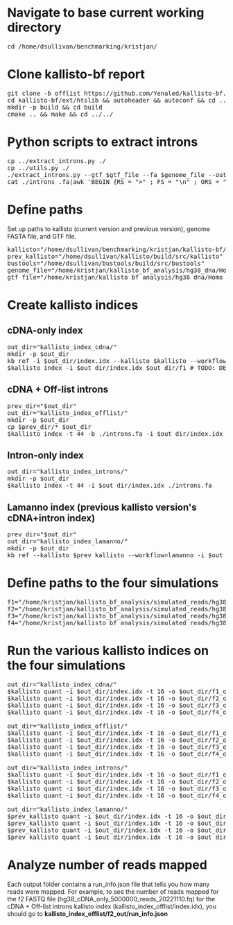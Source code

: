 # Navigate to base current working directory

<pre>cd /home/dsullivan/benchmarking/kristjan/</pre>

# Clone kallisto-bf report

<pre>git clone -b offlist https://github.com/Yenaled/kallisto-bf.git
cd kallisto-bf/ext/htslib && autoheader && autoconf && cd ../../
mkdir -p build && cd build
cmake .. && make && cd ../../</pre>

# Python scripts to extract introns

<pre>cp ../extract_introns.py ./
cp ../utils.py ./
./extract_introns.py --gtf $gtf_file --fa $genome_file --out ./introns_.fa --union --diff
cat ./introns_.fa|awk 'BEGIN {RS = ">" ; FS = "\n" ; ORS = ""} {if ($2) print ">"$0}' > ./introns.fa</pre>

# Define paths

Set up paths to kallisto (current version and previous version), genome FASTA file, and GTF file.

<pre>kallisto="/home/dsullivan/benchmarking/kristjan/kallisto-bf/build/src/kallisto"
prev_kallisto="/home/dsullivan/kallisto/build/src/kallisto"
bustools="/home/dsullivan/bustools/build/src/bustools"
genome_file="/home/kristjan/kallisto_bf_analysis/hg38_dna/Homo_sapiens.GRCh38.dna.primary_assembly.fa.gz"
gtf_file="/home/kristjan/kallisto_bf_analysis/hg38_dna/Homo_sapiens.GRCh38.104.gtf.gz"</pre>

# Create kallisto indices

## cDNA-only index

<pre>out_dir="kallisto_index_cdna/"
mkdir -p $out_dir
kb ref -i $out_dir/index.idx --kallisto $kallisto --workflow standard --overwrite -f1 $out_dir/f1 -g $out_dir/g $genome_file $gtf_file > $out_dir/log.txt 2>&1
$kallisto index -i $out_dir/index.idx $out_dir/f1 # TODO: DELETE THIS ONCE WE FIGURE OUT WHY TF KB ISN'T WORKING!</pre>

## cDNA + Off-list introns

<pre>prev_dir="$out_dir"
out_dir="kallisto_index_offlist/"
mkdir -p $out_dir
cp $prev_dir/* $out_dir
$kallisto index -t 44 -b ./introns.fa -i $out_dir/index.idx $prev_dir/f1</pre>

## Intron-only index

<pre>out_dir="kallisto_index_introns/"
mkdir -p $out_dir
$kallisto index -t 44 -i $out_dir/index.idx ./introns.fa</pre>

## Lamanno index (previous kallisto version's cDNA+intron index)

<pre>prev_dir="$out_dir"
out_dir="kallisto_index_lamanno/"
mkdir -p $out_dir
kb ref --kallisto $prev_kallisto --workflow=lamanno -i $out_dir/index.idx -g $out_dir/g -f1 $out_dir/f1 -f2 $out_dir/f2 -c1 $out_dir/c1 -c2 $out_dir/c2 $genome_file $gtf_file</pre>

# Define paths to the four simulations

<pre>f1="/home/kristjan/kallisto_bf_analysis/simulated_reads/hg38_cDNA+introns_5000000_reads_20221110.fq"
f2="/home/kristjan/kallisto_bf_analysis/simulated_reads/hg38_cDNA_only_5000000_reads_20221110.fq"
f3="/home/kristjan/kallisto_bf_analysis/simulated_reads/hg38_introns_only_5000000_reads_20221110.fq"
f4="/home/kristjan/kallisto_bf_analysis/simulated_reads/hg38_nascent_only_5000000_reads_20221110.fq"</pre>

# Run the various kallisto indices on the four simulations

<pre>out_dir="kallisto_index_cdna/"
$kallisto quant -i $out_dir/index.idx -t 16 -o $out_dir/f1_out/ --single -l 1 -s 1 --single-overhang "$f1"
$kallisto quant -i $out_dir/index.idx -t 16 -o $out_dir/f2_out/ --single -l 1 -s 1 --single-overhang "$f2"
$kallisto quant -i $out_dir/index.idx -t 16 -o $out_dir/f3_out/ --single -l 1 -s 1 --single-overhang "$f3"
$kallisto quant -i $out_dir/index.idx -t 16 -o $out_dir/f4_out/ --single -l 1 -s 1 --single-overhang "$f4"

out_dir="kallisto_index_offlist/"
$kallisto quant -i $out_dir/index.idx -t 16 -o $out_dir/f1_out/ --single -l 1 -s 1 --single-overhang "$f1"
$kallisto quant -i $out_dir/index.idx -t 16 -o $out_dir/f2_out/ --single -l 1 -s 1 --single-overhang "$f2"
$kallisto quant -i $out_dir/index.idx -t 16 -o $out_dir/f3_out/ --single -l 1 -s 1 --single-overhang "$f3"
$kallisto quant -i $out_dir/index.idx -t 16 -o $out_dir/f4_out/ --single -l 1 -s 1 --single-overhang "$f4"

out_dir="kallisto_index_introns/"
$kallisto quant -i $out_dir/index.idx -t 16 -o $out_dir/f1_out/ --single -l 1 -s 1 --single-overhang "$f1"
$kallisto quant -i $out_dir/index.idx -t 16 -o $out_dir/f2_out/ --single -l 1 -s 1 --single-overhang "$f2"
$kallisto quant -i $out_dir/index.idx -t 16 -o $out_dir/f3_out/ --single -l 1 -s 1 --single-overhang "$f3"
$kallisto quant -i $out_dir/index.idx -t 16 -o $out_dir/f4_out/ --single -l 1 -s 1 --single-overhang "$f4"

out_dir="kallisto_index_lamanno/"
$prev_kallisto quant -i $out_dir/index.idx -t 16 -o $out_dir/f1_out/ --single -l 1 -s 1 --single-overhang "$f1"
$prev_kallisto quant -i $out_dir/index.idx -t 16 -o $out_dir/f2_out/ --single -l 1 -s 1 --single-overhang "$f2"
$prev_kallisto quant -i $out_dir/index.idx -t 16 -o $out_dir/f3_out/ --single -l 1 -s 1 --single-overhang "$f3"
$prev_kallisto quant -i $out_dir/index.idx -t 16 -o $out_dir/f4_out/ --single -l 1 -s 1 --single-overhang "$f4"</pre>

# Analyze number of reads mapped

Each output folder contains a run_info.json file that tells you how many reads were mapped. For example, to see the number of reads mapped for the f2 FASTQ file (hg38_cDNA_only_5000000_reads_20221110.fq) for the cDNA + Off-list introns kallisto index (kallisto_index_offlist/index.idx), you should go to **kallisto_index_offlist/f2_out/run_info.json** 

